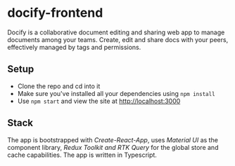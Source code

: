 # docify-frontend
Docify is a collaborative document editing and sharing web app to manage documents among your teams. Create, edit and share docs with your peers, effectively managed by tags and permissions. 
## Setup
- Clone the repo and cd into it
- Make sure you've installed all your dependencies using ```npm install```
- Use ```npm start``` and view the site at [http://localhost:3000](http://localhost:3000)
## Stack
The app is bootstrapped with *Create-React-App*, uses *Material UI* as the component library, *Redux Toolkit and RTK Query* for the global store and cache capabilities. The app is written in Typescript. 
